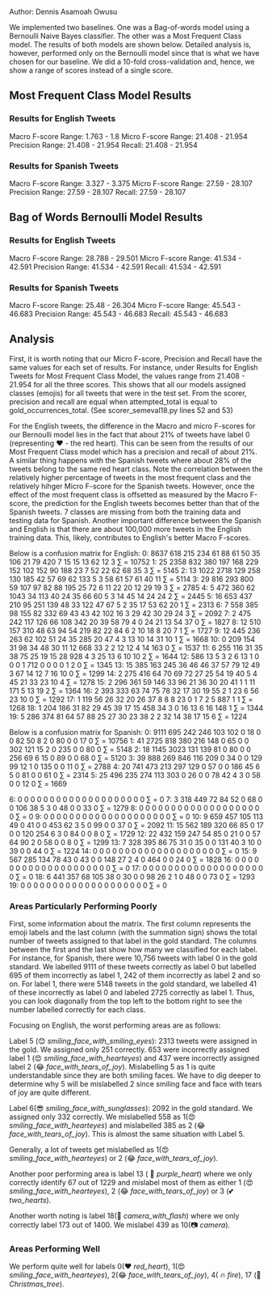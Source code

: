 Author: Dennis Asamoah Owusu

We implemented two baselines. One was a Bag-of-words model using a Bernoulli Naive Bayes classifier. 
The other was a Most Frequent Class model. 
The results of both models are shown below. Detailed analysis is, however, performed only on the Bernoulli model 
since that is what we have chosen for our baseline.
We did a 10-fold cross-validation and, hence, we show a range of scores instead of a single score.

## Most Frequent Class Model Results

### Results for English Tweets
Macro F-score Range: 1.763 - 1.8 
Micro F-score Range: 21.408 - 21.954
Precision Range: 21.408 - 21.954
Recall: 21.408 - 21.954

### Results for Spanish Tweets
Macro F-score Range: 3.327 - 3.375
Micro F-score Range: 27.59 - 28.107
Precision Range: 27.59 - 28.107
Recall: 27.59 - 28.107


## Bag of Words Bernoulli Model Results

### Results for English Tweets
Macro F-score Range: 28.788 - 29.501
Micro F-score Range: 41.534 - 42.591
Precision Range: 41.534 - 42.591
Recall: 41.534 - 42.591

### Results for Spanish Tweets
Macro F-score Range: 25.48 - 26.304
Micro F-score Range: 45.543 - 46.683
Precision Range: 45.543 - 46.683
Recall: 45.543 - 46.683

## Analysis
First, it is worth noting that our Micro F-score, Precision and Recall have the same values for each set of results. 
For instance, under Results for English Tweets for Most Frequent Class Model, 
the values range from 21.408 - 21.954 for all the three scores.
This shows that all our models assigned classes (emojis) for all tweets that were in the test set. From the scorer,
precision and recall are equal when attempted_total is equal to gold_occurrences_total. (See scorer_semeval18.py lines 52 and 53)

For the English tweets, the difference in the Macro and micro F-scores for our Bernoulli model lies in the fact that 
about 21% of tweets have label 0 (representing ❤ - the red heart).
This can be seen from the results of our Most Frequent Class model which has a precision and recall of about 21%.
A similar thing happens with the Spanish tweets where about 28% of the tweets belong to the same red heart class. 
Note the correlation between
the relatively higher percentage of tweets in the most frequent class and the relatively hihger Micro F-score 
for the Spanish tweets.
However, once the effect of the most frequent class is offsetted as measured by the Macro F-score, 
the prediction for the English tweets becomes better than that of the Spanish tweets.
7 classes are missing from both the training data and testing data for Spanish. 
Another important difference between the Spanish and English is that there are about 100,000 more
tweets in the English training data. This, likely, contributes to English's better Macro F-scores.   

Below is a confusion matrix for English:
 0: 8637  618  215  234   61   88   61   50   35  106   21   79  420    7   15   15   13   62   12    3   ∑ = 10752
 1:   25 2358  832  380  197  168  229  152  102  152   90  188   23    7   52   22   62   68   35    3   ∑ =  5145
 2:   13 1022 2718  129  258  130  185   42   57   69   62  133    5    3   58   61   57   61   40   11   ∑ =  5114
 3:   29  816  293  800   59  107   97   82   88  195   25   72    6   11   22   20   12   29   19    3   ∑ =  2785
 4:    5  472  360   62 1043   34  113   40   24   35   66   60    5    3   14   45   14   24   24    2   ∑ =  2445
 5:   16  653  437  210   95  251  139   48   33  122   47   67    5    2   35   17   53   62   20    1   ∑ =  2313
 6:    7  558  385   98  155   82  332   69   43   43   42  102   16    3   29   42   30   29   24    3   ∑ =  2092
 7:    2  475  242  117  126   66  108  342   20   39   58   79    4    0   24   21   13   54   37    0   ∑ =  1827
 8:   12  510  157  310   48   63   94   54  219   82   22   84    6    2   10   18    8   20    7    1   ∑ =  1727
 9:   12  445  236  263   62  102   51   24   35  285   20   47    4    3   13   10   14   31   10    1   ∑ =  1668
10:    0  209  154   31   98   34   48   30   11   12  668   33    2    2   12   12    4   14  163    0   ∑ =  1537
11:    6  255  116   31   35   38   75   25   19   15   28  928    4    3   25   13    6   10   10    2   ∑ =  1644
12:  586   13    5    3    2    6   13    1    0    0    0    1  712    0    0    0    0    1    2    0   ∑ =  1345
13:   15  385  163  245   36   46   46   37   57   79   12   49    3   67   14   12    7   16   10    0   ∑ =  1299
14:    2  275  416   64   70   69   72   27   25   54   19   40    5    4   45   21   33   23   10    4   ∑ =  1278
15:    2  296  361   59  146   33   96   21   36   30   20   41    1    1   11  171    5   13   19    2   ∑ =  1364
16:    2  393  333   63   74   75   78   32   17   30   19   55    2    1   23    6   56   23   10    0   ∑ =  1292
17:    1  119   56   26   32   20   26   37    8    8    8   23    0    1    7    2    5  887    1    1   ∑ =  1268
18:    1  204  186   31   82   29   45   39   17   15  458   34    3    0   16   13    6   16  148    1   ∑ =  1344
19:    5  286  374   81   64   57   88   25   27   30   23   38    2    2   32   14   38   17   15    6   ∑ =  1224

Below is a confusion matrix for Spanish:
 0: 9111  695  242  246  103  102    0   18    0    0   82   50    8    2    0   80    0    0   17    0   ∑ = 10756
 1:   41 2725  818  380  216  148    0   65    0    0  302  121   15    2    0  235    0    0   80    0   ∑ =  5148
 2:   18 1145 3023  131  139   81    0   80    0    0  256   69    6   15    0   89    0    0   68    0   ∑ =  5120
 3:   39  888  269  846  116  209    0   34    0    0  129   99   12    1    0  135    0    0   11    0   ∑ =  2788
 4:   20  741  473  213  297  129    0   57    0    0  186   45    6    5    0   81    0    0   61    0   ∑ =  2314
 5:   25  496  235  274  113  303    0   26    0    0   78   42    4    3    0   58    0    0   12    0   ∑ =  1669

 6:    0    0    0    0    0    0    0    0    0    0    0    0    0    0    0    0    0    0    0    0   ∑ =     0
 7:    3  318  449   72   84   52    0   68    0    0  106   38    5    3    0   48    0    0   33    0   ∑ =  1279
 8:    0    0    0    0    0    0    0    0    0    0    0    0    0    0    0    0    0    0    0    0   ∑ =     0
 9:    0    0    0    0    0    0    0    0    0    0    0    0    0    0    0    0    0    0    0    0   ∑ =     0
10:    9  659  457  105  113   49    0   41    0    0  453   62    3    5    0   99    0    0   37    0   ∑ =  2092
11:   15  562  189  320   66   85    0   17    0    0  120  254    6    3    0   84    0    0    8    0   ∑ =  1729
12:   22  432  159  247   54   85    0   21    0    0   57   64   90    2    0   58    0    0    8    0   ∑ =  1299
13:    7  328  395   86   75   31    0   35    0    0  131   40    3   10    0   39    0    0   44    0   ∑ =  1224
14:    0    0    0    0    0    0    0    0    0    0    0    0    0    0    0    0    0    0    0    0   ∑ =     0
15:    9  567  285  134   78   43    0   43    0    0  148   27    2    4    0  464    0    0   24    0   ∑ =  1828
16:    0    0    0    0    0    0    0    0    0    0    0    0    0    0    0    0    0    0    0    0   ∑ =     0
17:    0    0    0    0    0    0    0    0    0    0    0    0    0    0    0    0    0    0    0    0   ∑ =     0
18:    6  441  357   68  105   38    0   30    0    0   98   26    2    1    0   48    0    0   73    0   ∑ =  1293
19:    0    0    0    0    0    0    0    0    0    0    0    0    0    0    0    0    0    0    0    0   ∑ =     0


### Areas Particularly Performing Poorly
First, some information about the matrix. The first column represents the emoji labels and the last column
(with the summation sign) shows the total number of tweets assigned to that label in the gold standard.
The columns between the first and the last show how many we classified for each label. For instance, for Spanish,
there were 10,756 tweets with label 0 in the gold standard. We labelled 9111 of these tweets correctly as label 0
but labelled 695 of them incorrectly as label 1, 242 of them incorrectly as label 2 and so on. For label 1, 
there were 5148 tweets in the gold standard, we labelled 41 of these incorrectly as label 0 and labeled 2725
correctly as label 1. Thus, you can look diagonally from the top left to the bottom right to see the number
labelled correctly for each class.


Focusing on English, the worst performing areas are as follows:

Label 5 (😊  _smiling_face_with_smiling_eyes_): 
2313 tweets were assigned in the gold. We assigned only 251 correctly. 653 were 
incorrectly assigned label 1 (😍 _smiling_face_with_hearteyes_) and 437 were 
incorrectly assigned label 2 (😂  _face_with_tears_of_joy_). 
Mislabelling 5 as 1 is quite understandable since they are both
smiling faces. We have to dig deeper to determine why 5 will be mislabelled 2 since smiling face and
face with tears of joy are quite different. 

Label 6(😎  _smiling_face_with_sunglasses_):
2092 in the gold standard. We assigned only 332 correctly. We mislabelled 558 as 1(😍 _smiling_face_with_hearteyes_)
and mislabelled 385 as 2 (😂  _face_with_tears_of_joy_). This is almost the same situation with Label 5.

Generally, a lot of tweets get mislabelled as 1(😍 _smiling_face_with_hearteyes_) or 2 (😂  _face_with_tears_of_joy_).

Another poor performing area is label 13 ( 💜  _purple_heart_) where we only correctly identify 67 out of 1229 and mislabel most of them
as either 1 (😍 _smiling_face_with_hearteyes_), 2 (😂  _face_with_tears_of_joy_) or 3 (💕  _two_hearts_). 

Another worth noting is label 18(📸  _camera_with_flash_) where we only correctly label 173 out of 1400. We mislabel 439 as 10(📷  _camera_).

### Areas Performing Well 
We perform quite well for labels 0(❤ _red_heart_), 1(😍 _smiling_face_with_hearteyes_), 
2(😂  _face_with_tears_of_joy_), 4( 🔥  _fire_), 17 (🎄  _Christmas_tree_).
 










































